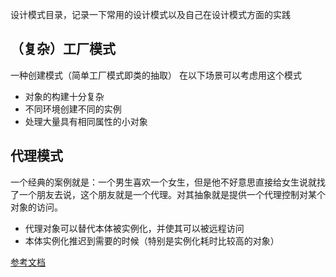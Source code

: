 设计模式目录，记录一下常用的设计模式以及自己在设计模式方面的实践

## （复杂）工厂模式
一种创建模式（简单工厂模式即类的抽取）
在以下场景可以考虑用这个模式
- 对象的构建十分复杂
- 不同环境创建不同的实例
- 处理大量具有相同属性的小对象

## 代理模式
一个经典的案例就是：一个男生喜欢一个女生，但是他不好意思直接给女生说就找了一个朋友去说，这个朋友就是一个代理。对其抽象就是提供一个代理控制对某个对象的访问。

- 代理对象可以替代本体被实例化，并使其可以被远程访问
- 本体实例化推迟到需要的时候（特别是实例化耗时比较高的对象）

[参考文档](https://juejin.im/entry/58c280b1da2f600d8725b887)